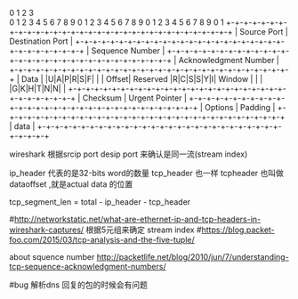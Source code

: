 
0                   1                   2                   3   
0 1 2 3 4 5 6 7 8 9 0 1 2 3 4 5 6 7 8 9 0 1 2 3 4 5 6 7 8 9 0 1
+-+-+-+-+-+-+-+-+-+-+-+-+-+-+-+-+-+-+-+-+-+-+-+-+-+-+-+-+-+-+-+-+
|          Source Port          |       Destination Port        |
+-+-+-+-+-+-+-+-+-+-+-+-+-+-+-+-+-+-+-+-+-+-+-+-+-+-+-+-+-+-+-+-+
|                        Sequence Number                        |
+-+-+-+-+-+-+-+-+-+-+-+-+-+-+-+-+-+-+-+-+-+-+-+-+-+-+-+-+-+-+-+-+
|                    Acknowledgment Number                      |
+-+-+-+-+-+-+-+-+-+-+-+-+-+-+-+-+-+-+-+-+-+-+-+-+-+-+-+-+-+-+-+-+
|  Data |           |U|A|P|R|S|F|                               |
| Offset| Reserved  |R|C|S|S|Y|I|            Window             |
|       |           |G|K|H|T|N|N|                               |
+-+-+-+-+-+-+-+-+-+-+-+-+-+-+-+-+-+-+-+-+-+-+-+-+-+-+-+-+-+-+-+-+
|           Checksum            |         Urgent Pointer        |
+-+-+-+-+-+-+-+-+-+-+-+-+-+-+-+-+-+-+-+-+-+-+-+-+-+-+-+-+-+-+-+-+
|                    Options                    |    Padding    |
+-+-+-+-+-+-+-+-+-+-+-+-+-+-+-+-+-+-+-+-+-+-+-+-+-+-+-+-+-+-+-+-+
|                             data                              |
+-+-+-+-+-+-+-+-+-+-+-+-+-+-+-+-+-+-+-+-+-+-+-+-+-+-+-+-+-+-+-+-+

wireshark 根据srcip port desip port 来确认是同一流(stream index)

ip_header 代表的是32-bits word的数量
tcp_header 也一样 tcpheader 也叫做 dataoffset ,就是actual data 的位置

tcp_segment_len = total - ip_header - tcp_header

#http://networkstatic.net/what-are-ethernet-ip-and-tcp-headers-in-wireshark-captures/
根据5元组来确定 stream index
#https://blog.packet-foo.com/2015/03/tcp-analysis-and-the-five-tuple/

about squence number
http://packetlife.net/blog/2010/jun/7/understanding-tcp-sequence-acknowledgment-numbers/

#bug
解析dns 回复的包的时候会有问题